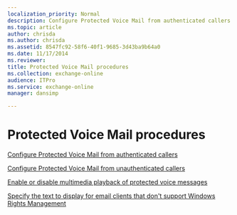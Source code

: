 ```yaml
---
localization_priority: Normal
description: Configure Protected Voice Mail from authenticated callers
ms.topic: article
author: chrisda
ms.author: chrisda
ms.assetid: 8547fc92-58f6-40f1-9685-3d43ba9b64a0
ms.date: 11/17/2014
ms.reviewer: 
title: Protected Voice Mail procedures
ms.collection: exchange-online
audience: ITPro
ms.service: exchange-online
manager: dansimp

---
```


# Protected Voice Mail procedures

[Configure Protected Voice Mail from authenticated callers](configure-protected-voice-mail-from-authenticated-callers.md)

[Configure Protected Voice Mail from unauthenticated callers](configure-protected-voice-mail-from-unauthenticated-callers.md)

[Enable or disable multimedia playback of protected voice messages](enable-or-disable-multimedia-playback.md)

[Specify the text to display for email clients that don't support Windows Rights Management](specify-text-to-display-for-clients-that-don-t-support-windows-rights-management.md)



